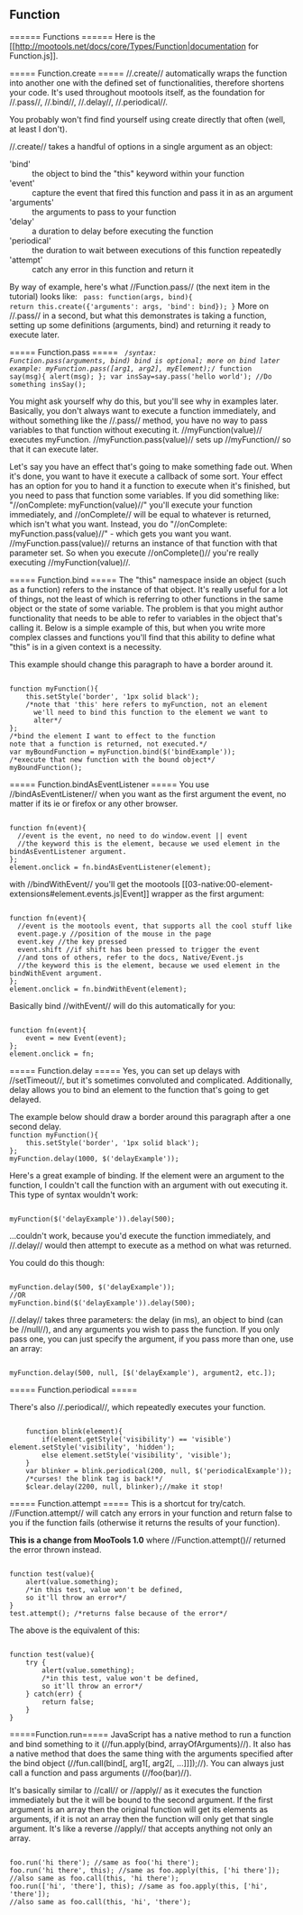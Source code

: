 Function
--------

====== Functions ======
Here is the [[http://mootools.net/docs/core/Types/Function|documentation for Function.js]].


===== Function.create =====
//.create// automatically wraps the function into another one with the defined set of functionalities, therefore shortens your code. It's used throughout mootools itself, as the foundation for //.pass//, //.bind//, //.delay//, //.periodical//.

You probably won't find find yourself using create directly that often (well, at least I don't).

//.create// takes a handful of options in a single argument as an object:
<html><dl>
	<dt>'bind'</dt>
	<dd>the object to bind the "this" keyword within your function</dd>
	<dt>'event'</dt>
	<dd>capture the event that fired this function and pass it in as an argument</dd>
	<dt>'arguments'</dt>
	<dd>the arguments to pass to your function</dd>
	<dt>'delay'</dt>
	<dd>a duration to delay before executing the function</dd>
	<dt>'periodical'</dt>
	<dd>the duration to wait between executions of this function repeatedly</dd>
	<dt>'attempt'</dt>
	<dd>catch any error in this function and return it</dd>
</dl></html>

By way of example, here's what //Function.pass// (the next item in the tutorial) looks like:
<code javascript>
pass: function(args, bind){
	return this.create({'arguments': args, 'bind': bind});
}</code>
More on //.pass// in a second, but what this demonstrates is taking a function, setting up some definitions (arguments, bind) and returning it ready to execute later.


===== Function.pass =====
<code javascript exec>
/*syntax: Function.pass(arguments, bind)
  bind is optional; more on bind later
  example: myFunction.pass([arg1, arg2], myElement);*/
function say(msg){
    alert(msg);
};
var insSay=say.pass('hello world');
//Do something 
insSay();
</code>

You might ask yourself why do this, but you'll see why in examples later. Basically, you don't always want to execute a function immediately, and without something like the //.pass// method, you have no way to pass variables to that function without executing it. //myFunction(value)// executes myFunction. //myFunction.pass(value)// sets up //myFunction// so that it can execute later.

Let's say you have an effect that's going to make something fade out. When it's done, you want to have it execute a callback of some sort. Your effect has an option for you to hand it a function to execute when it's finished, but you need to pass that function some variables. If you did something like: "//onComplete: myFunction(value)//" you'll execute your function immediately, and //onComplete// will be equal to whatever is returned, which isn't what you want. Instead, you do "//onComplete: myFunction.pass(value)//" - which gets you want you want. //myFunction.pass(value)// returns an instance of that function with that parameter set. So when you execute //onComplete()// you're really executing //myFunction(value)//.


===== Function.bind =====
The "this" namespace inside an object (such as a function) refers to the instance of that object. It's really useful for a lot of things, not the least of which is referring to other functions in the same object or the state of some variable. The problem is that you might author functionality that needs to be able to refer to variables in the object that's calling it. Below is a simple example of this, but when you write more complex classes and functions you'll find that this ability to define what "this" is in a given context is a necessity.

<html><p id="bindExample">This example should change this paragraph to have a border around it.</p></html>
<code javascript exec>
function myFunction(){
    this.setStyle('border', '1px solid black');
    /*note that 'this' here refers to myFunction, not an element
      we'll need to bind this function to the element we want to
      alter*/
};
/*bind the element I want to effect to the function
note that a function is returned, not executed.*/
var myBoundFunction = myFunction.bind($('bindExample'));
/*execute that new function with the bound object*/
myBoundFunction();
</code>


===== Function.bindAsEventListener =====
You use //bindAsEventListener// when you want as the first argument the event, no matter if its ie or firefox or any other browser.

<code javascript>
function fn(event){
  //event is the event, no need to do window.event || event
  //the keyword this is the element, because we used element in the bindAsEventListener argument.
};
element.onclick = fn.bindAsEventListener(element);
</code>

with //bindWithEvent// you'll get the mootools [[03-native:00-element-extensions#element.events.js|Event]] wrapper as the first argument:

<code javascript>
function fn(event){
  //event is the mootools event, that supports all the cool stuff like
  event.page.y //position of the mouse in the page
  event.key //the key pressed
  event.shift //if shift has been pressed to trigger the event
  //and tons of others, refer to the docs, Native/Event.js
  //the keyword this is the element, because we used element in the bindWithEvent argument.
};
element.onclick = fn.bindWithEvent(element);
</code>

Basically bind //withEvent// will do this automatically for you:

<code javascript>
function fn(event){
    event = new Event(event);
};
element.onclick = fn;
</code>



===== Function.delay =====
Yes, you can set up delays with //setTimeout//, but it's sometimes convoluted and complicated. Additionally, delay allows you to bind an element to the function that's going to get delayed.

<html><p id="delayExample">The example below should draw a border around this paragraph after a one second delay.</html>
<code javascript exec>
function myFunction(){
    this.setStyle('border', '1px solid black');
};
myFunction.delay(1000, $('delayExample'));
</code>

Here's a great example of binding. If the element were an argument to the function, I couldn't call the function with an argument with out executing it. This type of syntax wouldn't work:

<code javascript>
myFunction($('delayExample')).delay(500);
</code>

...couldn't work, because you'd execute the function immediately, and //.delay// would then attempt to execute as a method on what was returned.

You could do this though:

<code javascript>
myFunction.delay(500, $('delayExample'));
//OR
myFunction.bind($('delayExample')).delay(500);
</code>

//.delay// takes three parameters: the delay (in ms), an object to bind (can be //null//), and any arguments you wish to pass the function. If you only pass one, you can just specify the argument, if you pass more than one, use an array:

<code javascript>
myFunction.delay(500, null, [$('delayExample'), argument2, etc.]);
</code>

===== Function.periodical =====
<html><p id='periodicalExample'>There's also //.periodical//, which repeatedly executes your function.</p></html>
<code javascript exec>
	function blink(element){
		if(element.getStyle('visibility') == 'visible') element.setStyle('visibility', 'hidden');
		else element.setStyle('visibility', 'visible');
	}
	var blinker = blink.periodical(200, null, $('periodicalExample')); 
	/*curses! the blink tag is back!*/
	$clear.delay(2200, null, blinker);//make it stop!
</code>

===== Function.attempt =====
This is a shortcut for try/catch. //Function.attempt// will catch any errors in your function and return false to you if the function fails (otherwise it returns the results of your function).

**This is a change from MooTools 1.0** where //Function.attempt()// returned the error thrown instead.

<code javascript exec>
function test(value){
	alert(value.something); 
	/*in this test, value won't be defined, 
	so it'll throw an error*/
}
test.attempt(); /*returns false because of the error*/
</code>

The above is the equivalent of this:

<code javascript>
function test(value){
	try {
		alert(value.something); 
		/*in this test, value won't be defined, 
		so it'll throw an error*/
	} catch(err) {
		return false;
	}
}
</code>





=====Function.run=====
JavaScript has a native method to run a function and bind something to it (//fun.apply(bind, arrayOfArguments)//). It also has a native method that does the same thing with the arguments specified after the bind object (//fun.call(bind[, arg1[, arg2[, ...]]]);//). You can always just call a function and pass arguments (//foo(bar)//).

It's basically similar to //call// or //apply// as it executes the function immediately but the it will be bound to the second argument. If the first argument is an array then the original function will get its elements as arguments, if it is not an array then the function will only get that single argument. It's like a reverse //apply// that accepts anything not only an array.

<code javascript>
foo.run('hi there'); //same as foo('hi there');
foo.run('hi there', this); //same as foo.apply(this, ['hi there']);
//also same as foo.call(this, 'hi there');
foo.run(['hi', 'there'], this); //same as foo.apply(this, ['hi', 'there']);
//also same as foo.call(this, 'hi', 'there');
</code>